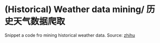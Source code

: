 # (Historical) Weather data mining/ 历史天气数据爬取
Snippet a code fro mining historical weather data.
Source: [zhihu](https://zhuanlan.zhihu.com/p/82524581)
